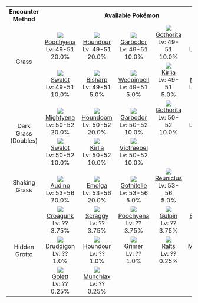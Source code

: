 <table><tr><th colspan="1">Encounter Method</th><th colspan="5" style = "text-align: center;">Available Pokémon</th></tr>
<tr><td rowspan="2" style="vertical-align: middle; word-wrap: break-word; text-align: center;">Grass</td><td style="text-align: center; vertical-align: bottom;"> <img src="https://smilingzero.github.io/BlazeBlack2ReduxWiki/img/animated/261.gif"> <br> <a href="https://smilingzero.github.io/BlazeBlack2ReduxWiki/pokemons/261">Poochyena</a> <br> Lv: 49-51 <br> 20.0% </td><td style="text-align: center; vertical-align: bottom;"> <img src="https://smilingzero.github.io/BlazeBlack2ReduxWiki/img/animated/228.gif"> <br> <a href="https://smilingzero.github.io/BlazeBlack2ReduxWiki/pokemons/228">Houndour</a> <br> Lv: 49-51 <br> 20.0% </td><td style="text-align: center; vertical-align: bottom;"> <img src="https://smilingzero.github.io/BlazeBlack2ReduxWiki/img/animated/569.gif"> <br> <a href="https://smilingzero.github.io/BlazeBlack2ReduxWiki/pokemons/569">Garbodor</a> <br> Lv: 49-51 <br> 10.0% </td><td style="text-align: center; vertical-align: bottom;"> <img src="https://smilingzero.github.io/BlazeBlack2ReduxWiki/img/animated/575.gif"> <br> <a href="https://smilingzero.github.io/BlazeBlack2ReduxWiki/pokemons/575">Gothorita</a> <br> Lv: 49-51 <br> 10.0% </td><td style="text-align: center; vertical-align: bottom;"> <img src="https://smilingzero.github.io/BlazeBlack2ReduxWiki/img/animated/578.gif"> <br> <a href="https://smilingzero.github.io/BlazeBlack2ReduxWiki/pokemons/578">Duosion</a> <br> Lv: 49-51 <br> 10.0% </td></tr>
<tr><td style="text-align: center; vertical-align: bottom;"> <img src="https://smilingzero.github.io/BlazeBlack2ReduxWiki/img/animated/317.gif"> <br> <a href="https://smilingzero.github.io/BlazeBlack2ReduxWiki/pokemons/317">Swalot</a> <br> Lv: 49-51 <br> 10.0% </td><td style="text-align: center; vertical-align: bottom;"> <img src="https://smilingzero.github.io/BlazeBlack2ReduxWiki/img/animated/625.gif"> <br> <a href="https://smilingzero.github.io/BlazeBlack2ReduxWiki/pokemons/625">Bisharp</a> <br> Lv: 49-51 <br> 5.0% </td><td style="text-align: center; vertical-align: bottom;"> <img src="https://smilingzero.github.io/BlazeBlack2ReduxWiki/img/animated/70.gif"> <br> <a href="https://smilingzero.github.io/BlazeBlack2ReduxWiki/pokemons/070">Weepinbell</a> <br> Lv: 49-51 <br> 5.0% </td><td style="text-align: center; vertical-align: bottom;"> <img src="https://smilingzero.github.io/BlazeBlack2ReduxWiki/img/animated/281.gif"> <br> <a href="https://smilingzero.github.io/BlazeBlack2ReduxWiki/pokemons/281">Kirlia</a> <br> Lv: 49-51 <br> 5.0% </td><td style="text-align: center; vertical-align: bottom;"> <img src="https://smilingzero.github.io/BlazeBlack2ReduxWiki/img/animated/446.gif"> <br> <a href="https://smilingzero.github.io/BlazeBlack2ReduxWiki/pokemons/446">Munchlax</a> <br> Lv: 49-51 <br> 5.0% </td></tr>
<tr><td rowspan="2" style="vertical-align: middle; word-wrap: break-word; text-align: center;">Dark Grass (Doubles)</td><td style="text-align: center; vertical-align: bottom;"> <img src="https://smilingzero.github.io/BlazeBlack2ReduxWiki/img/animated/262.gif"> <br> <a href="https://smilingzero.github.io/BlazeBlack2ReduxWiki/pokemons/262">Mightyena</a> <br> Lv: 50-52 <br> 20.0% </td><td style="text-align: center; vertical-align: bottom;"> <img src="https://smilingzero.github.io/BlazeBlack2ReduxWiki/img/animated/229.gif"> <br> <a href="https://smilingzero.github.io/BlazeBlack2ReduxWiki/pokemons/229">Houndoom</a> <br> Lv: 50-52 <br> 20.0% </td><td style="text-align: center; vertical-align: bottom;"> <img src="https://smilingzero.github.io/BlazeBlack2ReduxWiki/img/animated/569.gif"> <br> <a href="https://smilingzero.github.io/BlazeBlack2ReduxWiki/pokemons/569">Garbodor</a> <br> Lv: 50-52 <br> 10.0% </td><td style="text-align: center; vertical-align: bottom;"> <img src="https://smilingzero.github.io/BlazeBlack2ReduxWiki/img/animated/575.gif"> <br> <a href="https://smilingzero.github.io/BlazeBlack2ReduxWiki/pokemons/575">Gothorita</a> <br> Lv: 50-52 <br> 10.0% </td><td style="text-align: center; vertical-align: bottom;"> <img src="https://smilingzero.github.io/BlazeBlack2ReduxWiki/img/animated/578.gif"> <br> <a href="https://smilingzero.github.io/BlazeBlack2ReduxWiki/pokemons/578">Duosion</a> <br> Lv: 50-52 <br> 10.0% </td></tr>
<tr><td style="text-align: center; vertical-align: bottom;"> <img src="https://smilingzero.github.io/BlazeBlack2ReduxWiki/img/animated/317.gif"> <br> <a href="https://smilingzero.github.io/BlazeBlack2ReduxWiki/pokemons/317">Swalot</a> <br> Lv: 50-52 <br> 10.0% </td><td style="text-align: center; vertical-align: bottom;"> <img src="https://smilingzero.github.io/BlazeBlack2ReduxWiki/img/animated/281.gif"> <br> <a href="https://smilingzero.github.io/BlazeBlack2ReduxWiki/pokemons/281">Kirlia</a> <br> Lv: 50-52 <br> 10.0% </td><td style="text-align: center; vertical-align: bottom;"> <img src="https://smilingzero.github.io/BlazeBlack2ReduxWiki/img/animated/71.gif"> <br> <a href="https://smilingzero.github.io/BlazeBlack2ReduxWiki/pokemons/071">Victreebel</a> <br> Lv: 50-52 <br> 10.0% </td><td></td><td></td></tr>
<tr><td rowspan="1" style="vertical-align: middle; word-wrap: break-word; text-align: center;">Shaking Grass</td><td style="text-align: center; vertical-align: bottom;"> <img src="https://smilingzero.github.io/BlazeBlack2ReduxWiki/img/animated/531.gif"> <br> <a href="https://smilingzero.github.io/BlazeBlack2ReduxWiki/pokemons/531">Audino</a> <br> Lv: 53-56 <br> 70.0% </td><td style="text-align: center; vertical-align: bottom;"> <img src="https://smilingzero.github.io/BlazeBlack2ReduxWiki/img/animated/587.gif"> <br> <a href="https://smilingzero.github.io/BlazeBlack2ReduxWiki/pokemons/587">Emolga</a> <br> Lv: 53-56 <br> 20.0% </td><td style="text-align: center; vertical-align: bottom;"> <img src="https://smilingzero.github.io/BlazeBlack2ReduxWiki/img/animated/576.gif"> <br> <a href="https://smilingzero.github.io/BlazeBlack2ReduxWiki/pokemons/576">Gothitelle</a> <br> Lv: 53-56 <br> 5.0% </td><td style="text-align: center; vertical-align: bottom;"> <img src="https://smilingzero.github.io/BlazeBlack2ReduxWiki/img/animated/579.gif"> <br> <a href="https://smilingzero.github.io/BlazeBlack2ReduxWiki/pokemons/579">Reuniclus</a> <br> Lv: 53-56 <br> 5.0% </td><td></td></tr>
<tr><td rowspan="3" style="vertical-align: middle; word-wrap: break-word; text-align: center;">Hidden Grotto</td><td style="text-align: center; vertical-align: bottom;"> <img src="https://smilingzero.github.io/BlazeBlack2ReduxWiki/img/animated/453.gif"> <br> <a href="https://smilingzero.github.io/BlazeBlack2ReduxWiki/pokemons/453">Croagunk</a> <br> Lv: ?? <br> 3.75% </td><td style="text-align: center; vertical-align: bottom;"> <img src="https://smilingzero.github.io/BlazeBlack2ReduxWiki/img/animated/559.gif"> <br> <a href="https://smilingzero.github.io/BlazeBlack2ReduxWiki/pokemons/559">Scraggy</a> <br> Lv: ?? <br> 3.75% </td><td style="text-align: center; vertical-align: bottom;"> <img src="https://smilingzero.github.io/BlazeBlack2ReduxWiki/img/animated/261.gif"> <br> <a href="https://smilingzero.github.io/BlazeBlack2ReduxWiki/pokemons/261">Poochyena</a> <br> Lv: ?? <br> 3.75% </td><td style="text-align: center; vertical-align: bottom;"> <img src="https://smilingzero.github.io/BlazeBlack2ReduxWiki/img/animated/316.gif"> <br> <a href="https://smilingzero.github.io/BlazeBlack2ReduxWiki/pokemons/316">Gulpin</a> <br> Lv: ?? <br> 3.75% </td><td style="text-align: center; vertical-align: bottom;"> <img src="https://smilingzero.github.io/BlazeBlack2ReduxWiki/img/animated/69.gif"> <br> <a href="https://smilingzero.github.io/BlazeBlack2ReduxWiki/pokemons/069">Bellsprout</a> <br> Lv: ?? <br> 1.0% </td></tr>
<tr><td style="text-align: center; vertical-align: bottom;"> <img src="https://smilingzero.github.io/BlazeBlack2ReduxWiki/img/animated/621.gif"> <br> <a href="https://smilingzero.github.io/BlazeBlack2ReduxWiki/pokemons/621">Druddigon</a> <br> Lv: ?? <br> 1.0% </td><td style="text-align: center; vertical-align: bottom;"> <img src="https://smilingzero.github.io/BlazeBlack2ReduxWiki/img/animated/228.gif"> <br> <a href="https://smilingzero.github.io/BlazeBlack2ReduxWiki/pokemons/228">Houndour</a> <br> Lv: ?? <br> 1.0% </td><td style="text-align: center; vertical-align: bottom;"> <img src="https://smilingzero.github.io/BlazeBlack2ReduxWiki/img/animated/88.gif"> <br> <a href="https://smilingzero.github.io/BlazeBlack2ReduxWiki/pokemons/088">Grimer</a> <br> Lv: ?? <br> 1.0% </td><td style="text-align: center; vertical-align: bottom;"> <img src="https://smilingzero.github.io/BlazeBlack2ReduxWiki/img/animated/280.gif"> <br> <a href="https://smilingzero.github.io/BlazeBlack2ReduxWiki/pokemons/280">Ralts</a> <br> Lv: ?? <br> 0.25% </td><td style="text-align: center; vertical-align: bottom;"> <img src="https://smilingzero.github.io/BlazeBlack2ReduxWiki/img/animated/81.gif"> <br> <a href="https://smilingzero.github.io/BlazeBlack2ReduxWiki/pokemons/081">Magnemite</a> <br> Lv: ?? <br> 0.25% </td></tr>
<tr><td style="text-align: center; vertical-align: bottom;"> <img src="https://smilingzero.github.io/BlazeBlack2ReduxWiki/img/animated/622.gif"> <br> <a href="https://smilingzero.github.io/BlazeBlack2ReduxWiki/pokemons/622">Golett</a> <br> Lv: ?? <br> 0.25% </td><td style="text-align: center; vertical-align: bottom;"> <img src="https://smilingzero.github.io/BlazeBlack2ReduxWiki/img/animated/446.gif"> <br> <a href="https://smilingzero.github.io/BlazeBlack2ReduxWiki/pokemons/446">Munchlax</a> <br> Lv: ?? <br> 0.25% </td><td></td><td></td><td></td></tr></table>
